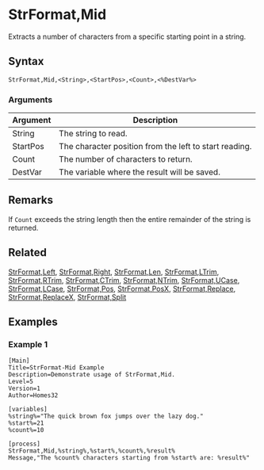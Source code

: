# StrFormat,Mid

Extracts a number of characters from a specific starting point in a string.

## Syntax

```pebakery
StrFormat,Mid,<String>,<StartPos>,<Count>,<%DestVar%>
```

### Arguments

| Argument | Description |
| --- | --- |
| String | The string to read. |
| StartPos | The character position from the left to start reading. |
| Count | The number of characters to return. |
| DestVar | The variable where the result will be saved. |

## Remarks

If `Count` exceeds the string length then the entire remainder of the string is returned.

## Related

[StrFormat,Left](./Left.md), [StrFormat,Right](./Right.md), [StrFormat,Len](./Len.md), [StrFormat,LTrim](./LTrim.md), [StrFormat,RTrim](./RTrim.md), [StrFormat,CTrim](./CTrim.md), [StrFormat,NTrim](./NTrim.md), [StrFormat,UCase](./UCase.md), [StrFormat,LCase](./LCase.md), [StrFormat,Pos](./Pos.md), [StrFormat,PosX](./PosX.md), [StrFormat,Replace](./Replace.md), [StrFormat,ReplaceX](./ReplaceX.md), [StrFormat,Split](./Split)

## Examples

### Example 1

```pebakery
[Main]
Title=StrFormat-Mid Example
Description=Demonstrate usage of StrFormat,Mid.
Level=5
Version=1
Author=Homes32

[variables]
%string%="The quick brown fox jumps over the lazy dog."
%start%=21
%count%=10

[process]
StrFormat,Mid,%string%,%start%,%count%,%result%
Message,"The %count% characters starting from %start% are: %result%"
```